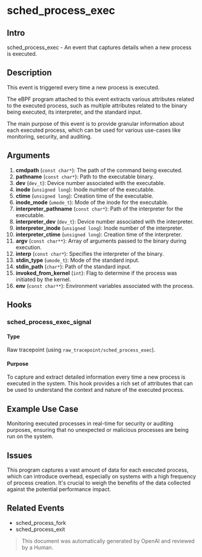 
# sched_process_exec

## Intro

sched_process_exec - An event that captures details when a new process is
executed.

## Description

This event is triggered every time a new process is executed.

The eBPF program attached to this event extracts various attributes related to
the executed process, such as multiple attributes related to the binary being
executed, its interpreter, and the standard input.

The main purpose of this event is to provide granular information about each
executed process, which can be used for various use-cases like monitoring,
security, and auditing.

## Arguments

1. **cmdpath** (`const char*`): The path of the command being executed.
2. **pathname** (`const char*`): Path to the executable binary.
3. **dev** (`dev_t`): Device number associated with the executable.
4. **inode** (`unsigned long`): Inode number of the executable.
5. **ctime** (`unsigned long`): Creation time of the executable.
6. **inode_mode** (`umode_t`): Mode of the inode for the executable.
7. **interpreter_pathname** (`const char*`): Path of the interpreter for the executable.
8. **interpreter_dev** (`dev_t`): Device number associated with the interpreter.
9. **interpreter_inode** (`unsigned long`): Inode number of the interpreter.
10. **interpreter_ctime** (`unsigned long`): Creation time of the interpreter.
11. **argv** (`const char**`): Array of arguments passed to the binary during execution.
12. **interp** (`const char*`): Specifies the interpreter of the binary.
13. **stdin_type** (`umode_t`): Mode of the standard input.
14. **stdin_path** (`char*`): Path of the standard input.
15. **invoked_from_kernel** (`int`): Flag to determine if the process was initiated by the kernel.
16. **env** (`const char**`): Environment variables associated with the process.

## Hooks

### sched_process_exec_signal

#### Type

Raw tracepoint (using `raw_tracepoint/sched_process_exec`).

#### Purpose

To capture and extract detailed information every time a new process is executed
in the system. This hook provides a rich set of attributes that can be used to
understand the context and nature of the executed process.

## Example Use Case

Monitoring executed processes in real-time for security or auditing purposes,
ensuring that no unexpected or malicious processes are being run on the system.

## Issues

This program captures a vast amount of data for each executed process, which can
introduce overhead, especially on systems with a high frequency of process
creation. It's crucial to weigh the benefits of the data collected against the
potential performance impact.

## Related Events

* sched_process_fork
* sched_process_exit

> This document was automatically generated by OpenAI and reviewed by a Human.
